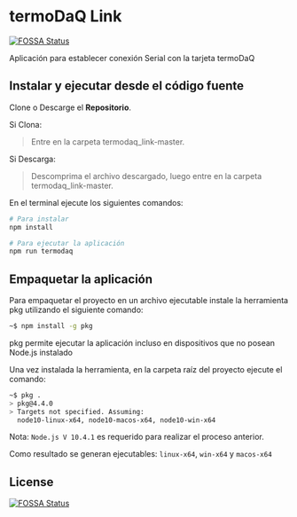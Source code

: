 # termoDaQ Link

[![FOSSA Status](https://app.fossa.io/api/projects/git%2Bgithub.com%2Fmc-ireiser%2Ftermodaq_link.svg?type=shield)](https://app.fossa.io/projects/git%2Bgithub.com%2Fmc-ireiser%2Ftermodaq_link?ref=badge_shield)

Aplicación para establecer conexión Serial con la tarjeta termoDaQ

## Instalar y ejecutar desde el código fuente

Clone o Descarge el **Repositorio**.

Si Clona:
> Entre en la carpeta termodaq_link-master.

Si Descarga:
> Descomprima el archivo descargado, luego entre en la carpeta termodaq_link-master.

En el terminal ejecute los siguientes comandos:

```bash
# Para instalar
npm install

# Para ejecutar la aplicación
npm run termodaq
```

## Empaquetar la aplicación

Para empaquetar el proyecto en un archivo ejecutable instale la herramienta pkg utilizando el siguiente comando:

```bash
~$ npm install -g pkg
```

pkg permite ejecutar la aplicación incluso en dispositivos que no posean Node.js instalado

Una vez instalada la herramienta, en la carpeta raíz del proyecto ejecute el comando:

```bash
~$ pkg .
> pkg@4.4.0
> Targets not specified. Assuming:
  node10-linux-x64, node10-macos-x64, node10-win-x64
```

Nota: `Node.js V 10.4.1` es requerido para realizar el proceso anterior.

Como resultado se generan ejecutables: `linux-x64`, `win-x64` y `macos-x64`

## License

[![FOSSA Status](https://app.fossa.io/api/projects/git%2Bgithub.com%2Fmc-ireiser%2Ftermodaq_link.svg?type=large)](https://app.fossa.io/projects/git%2Bgithub.com%2Fmc-ireiser%2Ftermodaq_link?ref=badge_large)
